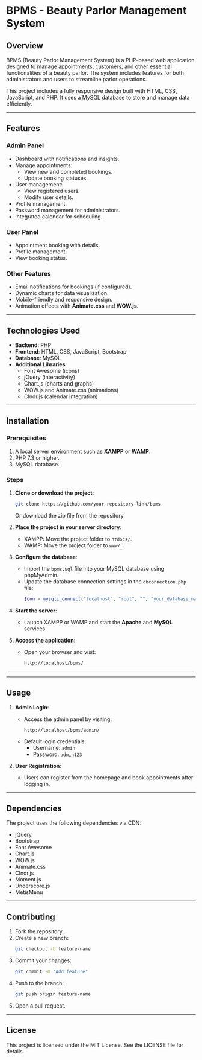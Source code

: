 
# **BPMS - Beauty Parlor Management System**

## **Overview**
BPMS (Beauty Parlor Management System) is a PHP-based web application designed to manage appointments, customers, and other essential functionalities of a beauty parlor. The system includes features for both administrators and users to streamline parlor operations.

This project includes a fully responsive design built with HTML, CSS, JavaScript, and PHP. It uses a MySQL database to store and manage data efficiently.

---

## **Features**
### **Admin Panel**
- Dashboard with notifications and insights.
- Manage appointments:
  - View new and completed bookings.
  - Update booking statuses.
- User management:
  - View registered users.
  - Modify user details.
- Profile management.
- Password management for administrators.
- Integrated calendar for scheduling.

### **User Panel**
- Appointment booking with details.
- Profile management.
- View booking status.

### **Other Features**
- Email notifications for bookings (if configured).
- Dynamic charts for data visualization.
- Mobile-friendly and responsive design.
- Animation effects with **Animate.css** and **WOW.js**.

---

## **Technologies Used**
- **Backend**: PHP
- **Frontend**: HTML, CSS, JavaScript, Bootstrap
- **Database**: MySQL
- **Additional Libraries**:
  - Font Awesome (icons)
  - jQuery (interactivity)
  - Chart.js (charts and graphs)
  - WOW.js and Animate.css (animations)
  - Clndr.js (calendar integration)

---

## **Installation**

### Prerequisites
1. A local server environment such as **XAMPP** or **WAMP**.
2. PHP 7.3 or higher.
3. MySQL database.

### Steps
1. **Clone or download the project**:
   ```bash
   git clone https://github.com/your-repository-link/bpms
   ```
   Or download the zip file from the repository.

2. **Place the project in your server directory**:
   - XAMPP: Move the project folder to `htdocs/`.
   - WAMP: Move the project folder to `www/`.

3. **Configure the database**:
   - Import the `bpms.sql` file into your MySQL database using phpMyAdmin.
   - Update the database connection settings in the `dbconnection.php` file:
     ```php
     $con = mysqli_connect("localhost", "root", "", "your_database_name");
     ```

4. **Start the server**:
   - Launch XAMPP or WAMP and start the **Apache** and **MySQL** services.

5. **Access the application**:
   - Open your browser and visit:
     ```
     http://localhost/bpms/
     ```

---


---

## **Usage**

1. **Admin Login**:
   - Access the admin panel by visiting:
     ```
     http://localhost/bpms/admin/
     ```
   - Default login credentials:
     - Username: `admin`
     - Password: `admin123`

2. **User Registration**:
   - Users can register from the homepage and book appointments after logging in.

---

## **Dependencies**

The project uses the following dependencies via CDN:
- jQuery
- Bootstrap
- Font Awesome
- Chart.js
- WOW.js
- Animate.css
- Clndr.js
- Moment.js
- Underscore.js
- MetisMenu

---

## **Contributing**

1. Fork the repository.
2. Create a new branch:
   ```bash
   git checkout -b feature-name
   ```
3. Commit your changes:
   ```bash
   git commit -m "Add feature"
   ```
4. Push to the branch:
   ```bash
   git push origin feature-name
   ```
5. Open a pull request.

---

## **License**

This project is licensed under the MIT License. See the LICENSE file for details.

